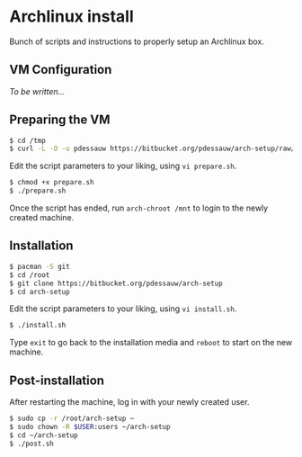 # Archlinux install

Bunch of scripts and instructions to properly setup an Archlinux box.

## VM Configuration

*To be written...*

## Preparing the VM

```bash
$ cd /tmp
$ curl -L -O -u pdessauw https://bitbucket.org/pdessauw/arch-setup/raw/master/prepare.sh
```

Edit the script parameters to your liking, using `vi prepare.sh`.

```bash
$ chmod +x prepare.sh
$ ./prepare.sh
```

Once the script has ended, run `arch-chroot /mnt` to login to the newly created machine.

## Installation

```bash
$ pacman -S git
$ cd /root
$ git clone https://bitbucket.org/pdessauw/arch-setup
$ cd arch-setup
```

Edit the script parameters to your liking, using `vi install.sh`.

```bash
$ ./install.sh
```

Type `exit` to go back to the installation media and `reboot` to start on the new machine.

## Post-installation

After restarting the machine, log in with your newly created user.

```bash
$ sudo cp -r /root/arch-setup ~
$ sudo chown -R $USER:users ~/arch-setup
$ cd ~/arch-setup
$ ./post.sh
```
